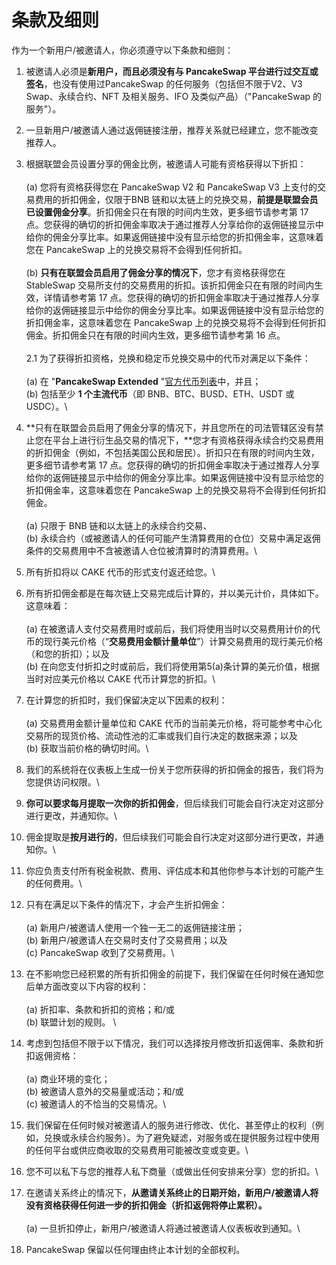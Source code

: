 # 条款及细则

作为一个新用户/被邀请人，你必须遵守以下条款和细则：&#x20;

1. 被邀请人必须是**新用户，而且必须没有与 PancakeSwap 平台进行过交互或签名**，也没有使用过PancakeSwap 的任何服务（包括但不限于V2、V3 Swap、永续合约、NFT 及相关服务、IFO 及类似产品）（"PancakeSwap 的服务"）。&#x20;
2. 一旦新用户/被邀请人通过返佣链接注册，推荐关系就已经建立，您不能改变推荐人。
3. 根据联盟会员设置分享的佣金比例，被邀请人可能有资格获得以下折扣：\
   \
   &#x20;(a) 您将有资格获得您在 PancakeSwap V2 和 PancakeSwap V3 上支付的交易费用的折扣佣金，仅限于BNB 链和以太链上的兑换交易，**前提是联盟会员已设置佣金分享**。折扣佣金只在有限的时间内生效，更多细节请参考第 17 点。您获得的确切的折扣佣金率取决于通过推荐人分享给你的返佣链接显示中给你的佣金分享比率。如果返佣链接中没有显示给您的折扣佣金率，这意味着您在 PancakeSwap 上的兑换交易将不会得到任何折扣。\
   \
   (b) **只有在联盟会员启用了佣金分享的情况下**，您才有资格获得您在 StableSwap 交易所支付的交易费用的折扣。该折扣佣金只在有限的时间内生效，详情请参考第 17 点。您获得的确切的折扣佣金率取决于通过推荐人分享给你的返佣链接显示中给你的佣金分享比率。如果返佣链接中没有显示给您的折扣佣金率，这意味着您在 PancakeSwap 上的兑换交易将不会得到任何折扣佣金。折扣佣金只在有限的时间内生效，更多细节请参考第 16 点。\
   \
   2.1 为了获得折扣资格，兑换和稳定币兑换交易中的代币对满足以下条件：\
   \
   (a) 在 "**PancakeSwap Extended** "[官方代币列表](https://tokenlists.org/token-list?url=https://tokens.pancakeswap.finance/pancakeswap-extended.json)中，并且；\
   (b) 包括至少 **1 个主流代币**（即 BNB、BTC、BUSD、ETH、USDT 或 USDC）。\

4. **只有在联盟会员启用了佣金分享的情况下，并且您所在的司法管辖区没有禁止您在平台上进行衍生品交易的情况下，**您才有资格获得永续合约交易费用的折扣佣金（例如，不包括美国公民和居民）。折扣只在有限的时间内生效，更多细节请参考第 17 点。您获得的确切的折扣佣金率取决于通过推荐人分享给你的返佣链接显示中给你的佣金分享比率。如果返佣链接中没有显示给您的折扣佣金率，这意味着您在 PancakeSwap 上的兑换交易将不会得到任何折扣佣金。\
   \
   (a) 只限于 BNB 链和以太链上的永续合约交易、 \
   (b) 永续合约（或被邀请人的任何可能产生清算费用的仓位）交易中满足返佣条件的交易费用中不含被邀请人仓位被清算时的清算费用。\

5. 所有折扣将以 CAKE 代币的形式支付返还给您。\

6. 所有折扣佣金都是在每次链上交易完成后计算的，并以美元计价，具体如下。这意味着：\
   \
   (a) 在被邀请人支付交易费用时或前后，我们将使用当时以交易费用计价的代币的现行美元价格（“**交易费用金额计量单位**”）计算交易费用的现行美元价格（和您的折扣）；以及 \
   (b) 在向您支付折扣之时或前后，我们将使用第5(a)条计算的美元价值，根据当时对应美元价格以 CAKE 代币计算您的折扣。\

7. 在计算您的折扣时，我们保留决定以下因素的权利：\
   \
   &#x20;(a) 交易费用金额计量单位和 CAKE 代币的当前美元价格，将可能参考中心化交易所的现货价格、流动性池的汇率或我们自行决定的数据来源；以及\
   &#x20;(b) 获取当前价格的确切时间。\

8. 我们的系统将在仪表板上生成一份关于您所获得的折扣佣金的报告，我们将为您提供访问权限。\

9. **你可以要求每月提取一次你的折扣佣金**，但后续我们可能会自行决定对这部分进行更改，并通知你。\

10. 佣金提取是**按月进行的**，但后续我们可能会自行决定对这部分进行更改，并通知你。\

11. 你应负责支付所有税金税款、费用、评估成本和其他你参与本计划的可能产生的任何费用。\

12. 只有在满足以下条件的情况下，才会产生折扣佣金：\
    \
    (a) 新用户/被邀请人使用一个独一无二的返佣链接注册；\
    (b) 新用户/被邀请人在交易时支付了交易费用；以及 \
    (c) PancakeSwap 收到了交易费用。\

13. 在不影响您已经积累的所有折扣佣金的前提下，我们保留在任何时候在通知您后单方面改变以下内容的权利：\
    \
    (a) 折扣率、条款和折扣的资格；和/或 \
    (b) 联盟计划的规则。 \

14. 考虑到包括但不限于以下情况，我们可以选择按月修改折扣返佣率、条款和折扣返佣资格：\
    \
    (a) 商业环境的变化；\
    (b) 被邀请人意外的交易量或活动；和/或\
    (c) 被邀请人的不恰当的交易情况。\

15. 我们保留在任何时候对被邀请人的服务进行修改、优化、甚至停止的权利（例如，兑换或永续合约服务）。为了避免疑滤，对服务或在提供服务过程中使用的任何平台或供应商收取的交易费用可能被改变或变更。\

16. 您不可以私下与您的推荐人私下商量（或做出任何安排来分享）您的折扣。\

17. 在邀请关系终止的情况下，**从邀请关系终止的日期开始，新用户/被邀请人将没有资格获得任何进一步的折扣佣金（折扣返佣将停止累积）。**\
    \
    (a) 一旦折扣停止，新用户/被邀请人将通过被邀请人仪表板收到通知。\

18. PancakeSwap 保留以任何理由终止本计划的全部权利。
